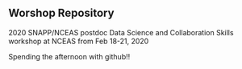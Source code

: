 ## Worshop Repository

2020 SNAPP/NCEAS postdoc Data Science and Collaboration Skills workshop at NCEAS from Feb 18-21, 2020

Spending the afternoon with github!!